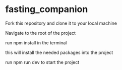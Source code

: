 # fasting_companion

Fork this repository and clone it to your local machine

Navigate to the root of the project 

run npm install in the terminal

this will install the needed packages into the project

run npm run dev to start the project
